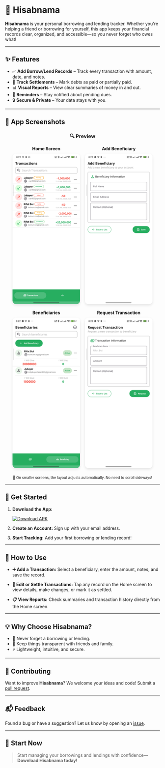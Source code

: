 # 📘 Hisabnama

**Hisabnama** is your personal borrowing and lending tracker. Whether you're helping a friend or borrowing for yourself, this app keeps your financial records clear, organized, and accessible—so you never forget who owes what!

---

## ✨ Features

* ✅ **Add Borrow/Lend Records** – Track every transaction with amount, date, and notes.
* 🔁 **Track Settlements** – Mark debts as paid or partially paid.
* 📊 **Visual Reports** – View clear summaries of money in and out.
* 🔔 **Reminders** – Stay notified about pending dues.
* 🔒 **Secure & Private** – Your data stays with you.

---

## 📱 App Screenshots

<div align="center">

### 🔍 Preview

<style>
  .screenshot-grid {
    display: flex;
    flex-wrap: wrap;
    justify-content: center;
    gap: 16px;
  }
  .screenshot-card {
    flex: 1 1 200px;
    max-width: 220px;
    text-align: center;
  }
  .screenshot-card img {
    width: 100%;
    border-radius: 12px;
    margin-top: 8px;
    box-shadow: 0 4px 8px rgba(0,0,0,0.1);
  }
</style>

<div class="screenshot-grid">
  <div class="screenshot-card">
    <strong>Home Screen</strong>
    <img src="images/home.png" alt="Home Screen">
  </div>
  <div class="screenshot-card">
    <strong>Add Beneficiary</strong>
    <img src="images/add_beneficiary.png" alt="Add Beneficiary">
  </div>
  <div class="screenshot-card">
    <strong>Beneficiaries</strong>
    <img src="images/beneficiaries.png" alt="Beneficiaries">
  </div>
  <div class="screenshot-card">
    <strong>Request Transaction</strong>
    <img src="images/add_trnx.png" alt="Request Transaction">
  </div>
</div>

<sub>📱 On smaller screens, the layout adjusts automatically. No need to scroll sideways!</sub>

</div>

---

## 🚀 Get Started

1. **Download the App:**

   [![Download APK](https://img.shields.io/badge/Download%20APK-GitHub-181717?logo=github\&style=for-the-badge)](https://github.com/apurboislam/Hisabnama/raw/refs/heads/main/v1.0.apk)

2. **Create an Account:** Sign up with your email address.

3. **Start Tracking:** Add your first borrowing or lending record!

---

## 📖 How to Use

* **➕ Add a Transaction:**
  Select a beneficiary, enter the amount, notes, and save the record.

* **📝 Edit or Settle Transactions:**
  Tap any record on the Home screen to view details, make changes, or mark it as settled.

* **📋 View Reports:**
  Check summaries and transaction history directly from the Home screen.

---

## 💡 Why Choose Hisabnama?

* 📌 Never forget a borrowing or lending.
* 💬 Keep things transparent with friends and family.
* ⚡ Lightweight, intuitive, and secure.

---

## 🤝 Contributing

Want to improve **Hisabnama**?
We welcome your ideas and code! Submit a [pull request](https://github.com/apurboislam/Hisabnama/pulls).

---

## 📬 Feedback

Found a bug or have a suggestion?
Let us know by opening an [issue](https://github.com/apurboislam/Hisabnama/issues).

---

## 🔽 Start Now

> Start managing your borrowings and lendings with confidence—
> **Download Hisabnama today!**